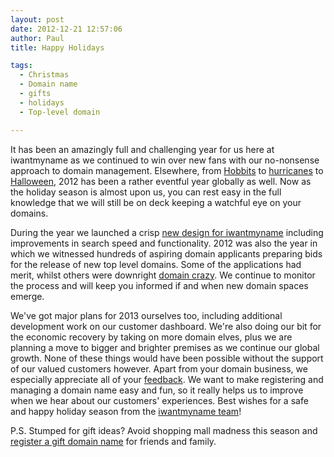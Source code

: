 ```yaml
---
layout: post
date: 2012-12-21 12:57:06
author: Paul
title: Happy Holidays

tags:
  - Christmas
  - Domain name
  - gifts
  - holidays
  - Top-level domain

---
```


It has been an amazingly full and challenging year for us here at iwantmyname as we continued to win over new fans with our no-nonsense approach to domain management. Elsewhere, from [Hobbits](http://blog.iwantmyname.com/2012/11/in-the-domain-of-middle-earth.html) to [hurricanes](http://blog.iwantmyname.com/2012/11/why-your-domain-survived-the-sandy-storm.html) to [Halloween](http://blog.iwantmyname.com/2012/10/scared-bitless.html), 2012 has been a rather eventful year globally as well. Now as the holiday season is almost upon us, you can rest easy in the full knowledge that we will still be on deck keeping 
a watchful eye on your domains.

During the year we launched a crisp [new design for iwantmyname](http://blog.iwantmyname.com/2012/07/the-new-iwantmyname.html) including improvements in search speed and functionality. 2012 was also the
 year in which we witnessed hundreds of aspiring domain applicants preparing bids for the release of new top level domains. Some of the applications had merit, whilst 
others were downright [domain crazy](http://blog.iwantmyname.com/2012/06/more-new-domains-wtf.html). We continue to monitor the process and will keep you informed if and when new domain spaces emerge.

We've got major plans for 2013 ourselves too, including additional development work on our 
customer dashboard. We're also doing our bit for the economic recovery by taking on more domain elves, plus we are planning a move to bigger and brighter premises as we continue our global growth. None
 of these things would have been possible without the support of our valued 
customers however. Apart from your domain business, we especially appreciate
 all of your [feedback](http://feedback.iwantmyname.com/forums/8008-general).
 We want to make registering and managing a domain name easy and fun, so
 it really helps us to improve when we hear about our customers' 
experiences.
Best wishes for a safe and happy holiday season from the [iwantmyname team](https://iwantmyname.com/about)!

P.S. Stumped for gift ideas? Avoid shopping mall madness this season and [register a gift domain name](https://iwantmyname.com/personal-domain-gift) for friends and family.
